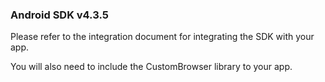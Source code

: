 ### Android SDK v4.3.5

Please refer to the integration document for integrating the SDK with your app.

You will also need to include the CustomBrowser library to your app.
